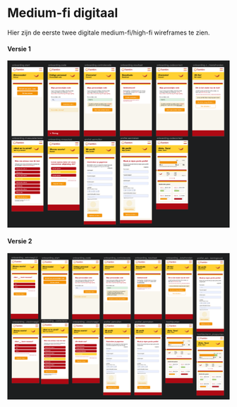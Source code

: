 # Medium-fi digitaal

Hier zijn de eerste twee digitale medium-fi/high-fi wireframes te zien.

#### Versie 1

![](../../.gitbook/assets/schermafbeelding-2019-05-08-om-21.33.53.png)

#### Versie 2

![](../../.gitbook/assets/schermafbeelding-2019-05-08-om-21.34.38.png)

